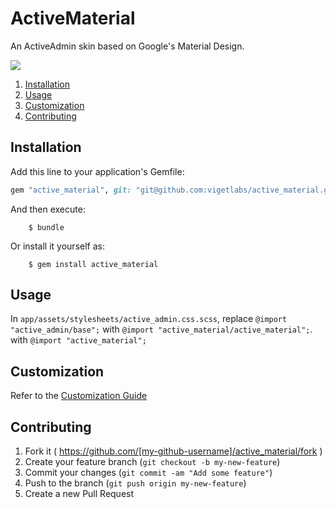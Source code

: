 # ActiveMaterial

An ActiveAdmin skin based on Google's Material Design.

<img src="http://i.imgur.com/kDkGzYe.png">

1. [Installation](#installation)
2. [Usage](#usage)
3. [Customization](#customization)
4. [Contributing](#contributing)

## Installation

Add this line to your application's Gemfile:

```ruby
gem "active_material", git: "git@github.com:vigetlabs/active_material.git"
```

And then execute:

```shell
    $ bundle
```

Or install it yourself as:

```shell
    $ gem install active_material
```

## Usage

In `app/assets/stylesheets/active_admin.css.scss`, replace `@import
"active_admin/base";` with `@import
"active_material/active_material";`. with `@import "active_material";`

## Customization

Refer to the [Customization Guide](./docs/customization.md')

## Contributing

1. Fork it ( https://github.com/[my-github-username]/active_material/fork )
2. Create your feature branch (`git checkout -b my-new-feature`)
3. Commit your changes (`git commit -am "Add some feature"`)
4. Push to the branch (`git push origin my-new-feature`)
5. Create a new Pull Request
